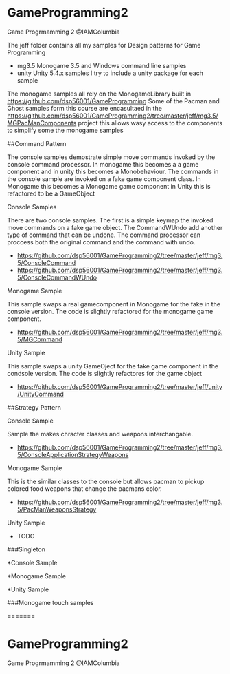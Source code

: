 # GameProgramming2
Game Progrmamming 2 @IAMColumbia

The jeff folder contains all my samples for Design patterns for Game Programming

- mg3.5 Monogame 3.5 and Windows command line samples 
- unity Unity 5.4.x samples I try to include a unity package for each sample

The monogame samples all rely on the MonogameLibrary built in https://github.com/dsp56001/GameProgramming
Some of the Pacman and Ghost samples form this course are encasultaed in the https://github.com/dsp56001/GameProgramming2/tree/master/jeff/mg3.5/MGPacManComponents project this allows wasy access to the components to simplify some the monogame samples

##Command Pattern

The console samples demostrate simple move commands invoked by the console command processor. In monogame this becomes a a game component and in unity this becomes a Monobehaviour. The commands in the console sample are invoked on a fake game component class. In Monogame this becomes a Monogame game component in Unity this is refactored to be a GameObject

Console Samples

There are two console samples. The first is a simple keymap the invoked move commands on a fake game object. The CommandWUndo add another type of command that can be undone. The command processor can proccess both the original command and the command with undo.

* https://github.com/dsp56001/GameProgramming2/tree/master/jeff/mg3.5/ConsoleCommand
* https://github.com/dsp56001/GameProgramming2/tree/master/jeff/mg3.5/ConsoleCommandWUndo

Monogame Sample

This sample swaps a real gamecomponent in Monogame for the fake in the console version. The code is slightly refactored for the monogame game component.

* https://github.com/dsp56001/GameProgramming2/tree/master/jeff/mg3.5/MGCommand

Unity Sample

This sample swaps a unity GameOject for the fake game component in the condsole version. The code is slightly refactores for the game object

* https://github.com/dsp56001/GameProgramming2/tree/master/jeff/unity/UnityCommand

##Strategy Pattern

Console Sample

Sample the makes chracter classes and weapons interchangable.


* https://github.com/dsp56001/GameProgramming2/tree/master/jeff/mg3.5/ConsoleApplicationStrategyWeapons

Monogame Sample

This is the similar classes to the console but allows pacman to pickup colored food weapons that change the pacmans color. 

* https://github.com/dsp56001/GameProgramming2/tree/master/jeff/mg3.5/PacManWeaponsStrategy

Unity Sample
* TODO

###Singleton

*Console Sample

*Monogame Sample

*Unity Sample

###Monogame touch samples

=======
# GameProgramming2
Game Progrmamming 2 @IAMColumbia
